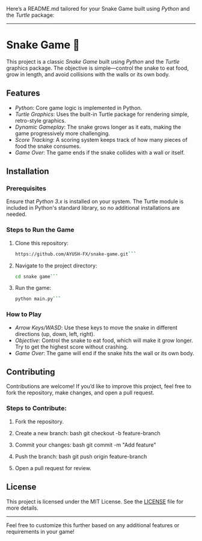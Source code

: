 Here’s a README.md tailored for your Snake Game built using *Python* and the *Turtle* package:

---

# Snake Game 🐍

This project is a classic *Snake Game* built using *Python* and the *Turtle* graphics package. The objective is simple—control the snake to eat food, grow in length, and avoid collisions with the walls or its own body.

## Features

- *Python*: Core game logic is implemented in Python.
- *Turtle Graphics*: Uses the built-in Turtle package for rendering simple, retro-style graphics.
- *Dynamic Gameplay*: The snake grows longer as it eats, making the game progressively more challenging.
- *Score Tracking*: A scoring system keeps track of how many pieces of food the snake consumes.
- *Game Over*: The game ends if the snake collides with a wall or itself.

## Installation

### Prerequisites

Ensure that *Python 3.x* is installed on your system. The Turtle module is included in Python's standard library, so no additional installations are needed.

### Steps to Run the Game

1. Clone this repository:
   ```bash
   https://github.com/AYUSH-FX/snake-game.git```
   

2. Navigate to the project directory:
   ```bash
   cd snake game```
   

3. Run the game:
   ```bash
   python main.py```
   

### How to Play

- *Arrow Keys/WASD*: Use these keys to move the snake in different directions (up, down, left, right).
- *Objective*: Control the snake to eat food, which will make it grow longer. Try to get the highest score without crashing.
- *Game Over*: The game will end if the snake hits the wall or its own body.

## Contributing

Contributions are welcome! If you’d like to improve this project, feel free to fork the repository, make changes, and open a pull request.

### Steps to Contribute:

1. Fork the repository.
2. Create a new branch:
   bash
   git checkout -b feature-branch
   
3. Commit your changes:
   bash
   git commit -m "Add feature"
   
4. Push the branch:
   bash
   git push origin feature-branch
   
5. Open a pull request for review.

## License

This project is licensed under the MIT License. See the [LICENSE](./LICENSE) file for more details.

---

Feel free to customize this further based on any additional features or requirements in your game!
